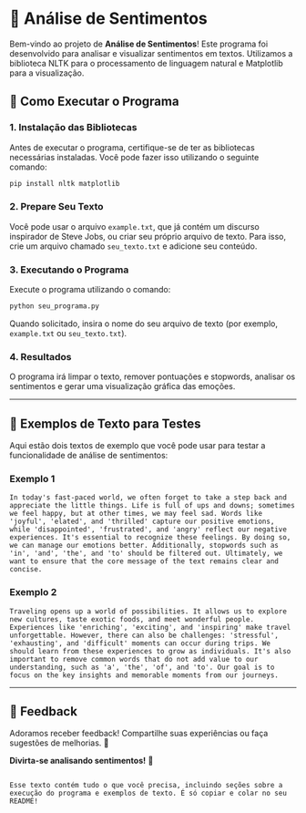 # 📝 Análise de Sentimentos

Bem-vindo ao projeto de **Análise de Sentimentos**! Este programa foi desenvolvido para analisar e visualizar sentimentos em textos. Utilizamos a biblioteca NLTK para o processamento de linguagem natural e Matplotlib para a visualização.

## 🚀 Como Executar o Programa

### 1. **Instalação das Bibliotecas**

Antes de executar o programa, certifique-se de ter as bibliotecas necessárias instaladas. Você pode fazer isso utilizando o seguinte comando:

```bash
pip install nltk matplotlib
```

### 2. **Prepare Seu Texto**

Você pode usar o arquivo `example.txt`, que já contém um discurso inspirador de Steve Jobs, ou criar seu próprio arquivo de texto. Para isso, crie um arquivo chamado `seu_texto.txt` e adicione seu conteúdo.

### 3. **Executando o Programa**

Execute o programa utilizando o comando:

```bash
python seu_programa.py
```

Quando solicitado, insira o nome do seu arquivo de texto (por exemplo, `example.txt` ou `seu_texto.txt`).

### 4. **Resultados**

O programa irá limpar o texto, remover pontuações e stopwords, analisar os sentimentos e gerar uma visualização gráfica das emoções.

---

## 📄 Exemplos de Texto para Testes

Aqui estão dois textos de exemplo que você pode usar para testar a funcionalidade de análise de sentimentos:

### Exemplo 1
```text
In today's fast-paced world, we often forget to take a step back and appreciate the little things. Life is full of ups and downs; sometimes we feel happy, but at other times, we may feel sad. Words like 'joyful', 'elated', and 'thrilled' capture our positive emotions, while 'disappointed', 'frustrated', and 'angry' reflect our negative experiences. It's essential to recognize these feelings. By doing so, we can manage our emotions better. Additionally, stopwords such as 'in', 'and', 'the', and 'to' should be filtered out. Ultimately, we want to ensure that the core message of the text remains clear and concise.
```

### Exemplo 2
```text
Traveling opens up a world of possibilities. It allows us to explore new cultures, taste exotic foods, and meet wonderful people. Experiences like 'enriching', 'exciting', and 'inspiring' make travel unforgettable. However, there can also be challenges: 'stressful', 'exhausting', and 'difficult' moments can occur during trips. We should learn from these experiences to grow as individuals. It's also important to remove common words that do not add value to our understanding, such as 'a', 'the', 'of', and 'to'. Our goal is to focus on the key insights and memorable moments from our journeys.
```

---

## 🤖 Feedback

Adoramos receber feedback! Compartilhe suas experiências ou faça sugestões de melhorias. 💬

**Divirta-se analisando sentimentos!** 🎉
```

Esse texto contém tudo o que você precisa, incluindo seções sobre a execução do programa e exemplos de texto. É só copiar e colar no seu README!
